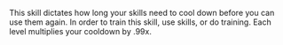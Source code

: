 This skill dictates how long your skills need to cool down before you can use them again. In order to train this skill, use skills, or do training. Each level multiplies your cooldown by .99x.